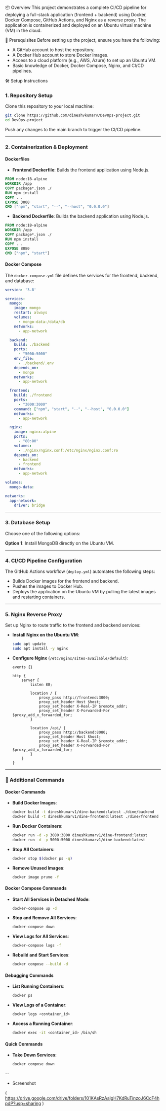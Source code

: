 📦 Overview
This project demonstrates a complete CI/CD pipeline for deploying a full-stack application (frontend + backend) using Docker, Docker Compose, GitHub Actions, and Nginx as a reverse proxy. The application is containerized and deployed on an Ubuntu virtual machine (VM) in the cloud.

🔧 Prerequisites
Before setting up the project, ensure you have the following:

- A GitHub account to host the repository.
- A Docker Hub account to store Docker images.
- Access to a cloud platform (e.g., AWS, Azure) to set up an Ubuntu VM.
- Basic knowledge of Docker, Docker Compose, Nginx, and CI/CD pipelines.

🛠 Setup Instructions
### 1. Repository Setup
Clone this repository to your local machine:
```bash
git clone https://github.com/dineshvkumarv/DevOps-project.git
cd DevOps-project
```

Push any changes to the main branch to trigger the CI/CD pipeline.

---

### 2. Containerization & Deployment
#### Dockerfiles
- **Frontend Dockerfile**: Builds the frontend application using Node.js.
```dockerfile
FROM node:18-alpine
WORKDIR /app
COPY package*.json ./
RUN npm install
COPY . .
EXPOSE 3000
CMD ["npm", "start", "--", "--host", "0.0.0.0"]
```

- **Backend Dockerfile**: Builds the backend application using Node.js.
```dockerfile
FROM node:18-alpine
WORKDIR /app
COPY package*.json ./
RUN npm install
COPY . .
EXPOSE 8080
CMD ["npm", "start"]
```

#### Docker Compose
The `docker-compose.yml` file defines the services for the frontend, backend, and database:
```yaml
version: '3.8'

services:
  mongo:
    image: mongo
    restart: always
    volumes:
      - mongo-data:/data/db
    networks:
      - app-network

  backend:
    build: ./backend
    ports:
      - "5000:5000"
    env_file:
      - ./backend/.env
    depends_on:
      - mongo
    networks:
      - app-network

  frontend:
    build: ./frontend
    ports:
      - "3000:3000"
    command: ["npm", "start", "--", "--host", "0.0.0.0"]
    networks:
      - app-network

  nginx:
    image: nginx:alpine
    ports:
      - "80:80"
    volumes:
      - ./nginx/nginx.conf:/etc/nginx/nginx.conf:ro
    depends_on:
      - backend
      - frontend
    networks:
      - app-network

volumes:
  mongo-data:

networks:
  app-network:
    driver: bridge
```

---

### 3. Database Setup
Choose one of the following options:

**Option 1**: Install MongoDB directly on the Ubuntu VM.

---

### 4. CI/CD Pipeline Configuration
The GitHub Actions workflow (`deploy.yml`) automates the following steps:
- Builds Docker images for the frontend and backend.
- Pushes the images to Docker Hub.
- Deploys the application on the Ubuntu VM by pulling the latest images and restarting containers.

---

### 5. Nginx Reverse Proxy
Set up Nginx to route traffic to the frontend and backend services:

- **Install Nginx on the Ubuntu VM**:
  ```bash
  sudo apt update
  sudo apt install -y nginx
  ```

- **Configure Nginx** (`/etc/nginx/sites-available/default`):
  ```nginx
  events {}

  http {
      server {
          listen 80;

          location / {
              proxy_pass http://frontend:3000;
              proxy_set_header Host $host;
              proxy_set_header X-Real-IP $remote_addr;
              proxy_set_header X-Forwarded-For $proxy_add_x_forwarded_for;
          }

          location /api/ {
              proxy_pass http://backend:8080;
              proxy_set_header Host $host;
              proxy_set_header X-Real-IP $remote_addr;
              proxy_set_header X-Forwarded-For $proxy_add_x_forwarded_for;
          }
      }
  }
  ```

---

### 🔑 Additional Commands

#### Docker Commands
- **Build Docker Images**:
  ```bash
  docker build -t dineshkumarv1/dine-backend:latest ./dine/backend
  docker build -t dineshkumarv1/dine-frontend:latest ./dine/frontend
  ```

- **Run Docker Containers**:
  ```bash
  docker run -d -p 3000:3000 dineshkumarv1/dine-frontend:latest
  docker run -d -p 5000:5000 dineshkumarv1/dine-backend:latest
  ```

- **Stop All Containers**:
  ```bash
  docker stop $(docker ps -q)
  ```

- **Remove Unused Images**:
  ```bash
  docker image prune -f
  ```

#### Docker Compose Commands
- **Start All Services in Detached Mode**:
  ```bash
  docker-compose up -d
  ```

- **Stop and Remove All Services**:
  ```bash
  docker-compose down
  ```

- **View Logs for All Services**:
  ```bash
  docker-compose logs -f
  ```

- **Rebuild and Start Services**:
  ```bash
  docker compose --build -d
  ```

#### Debugging Commands
- **List Running Containers**:
  ```bash
  docker ps
  ```

- **View Logs of a Container**:
  ```bash
  docker logs <container_id>
  ```

- **Access a Running Container**:
  ```bash
  docker exec -it <container_id> /bin/sh
  ```

#### Quick Commands
- **Take Down Services**:
  ```bash
  docker compose down
  ```

--
- Screenshot

( https://drive.google.com/drive/folders/101KAsRzAalgH7KdRuTinzoJ6CcF4hpdP?usp=sharing )
